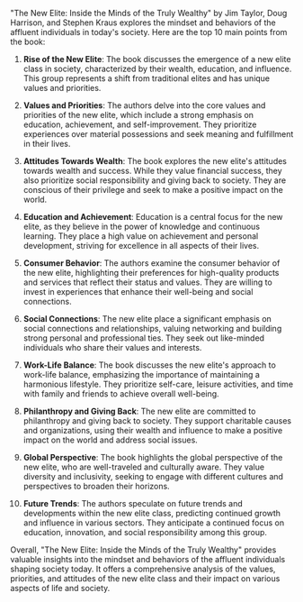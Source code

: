 "The New Elite: Inside the Minds of the Truly Wealthy" by Jim Taylor, Doug Harrison, and Stephen Kraus explores the mindset and behaviors of the affluent individuals in today's society. Here are the top 10 main points from the book:

1. **Rise of the New Elite**: The book discusses the emergence of a new elite class in society, characterized by their wealth, education, and influence. This group represents a shift from traditional elites and has unique values and priorities.

2. **Values and Priorities**: The authors delve into the core values and priorities of the new elite, which include a strong emphasis on education, achievement, and self-improvement. They prioritize experiences over material possessions and seek meaning and fulfillment in their lives.

3. **Attitudes Towards Wealth**: The book explores the new elite's attitudes towards wealth and success. While they value financial success, they also prioritize social responsibility and giving back to society. They are conscious of their privilege and seek to make a positive impact on the world.

4. **Education and Achievement**: Education is a central focus for the new elite, as they believe in the power of knowledge and continuous learning. They place a high value on achievement and personal development, striving for excellence in all aspects of their lives.

5. **Consumer Behavior**: The authors examine the consumer behavior of the new elite, highlighting their preferences for high-quality products and services that reflect their status and values. They are willing to invest in experiences that enhance their well-being and social connections.

6. **Social Connections**: The new elite place a significant emphasis on social connections and relationships, valuing networking and building strong personal and professional ties. They seek out like-minded individuals who share their values and interests.

7. **Work-Life Balance**: The book discusses the new elite's approach to work-life balance, emphasizing the importance of maintaining a harmonious lifestyle. They prioritize self-care, leisure activities, and time with family and friends to achieve overall well-being.

8. **Philanthropy and Giving Back**: The new elite are committed to philanthropy and giving back to society. They support charitable causes and organizations, using their wealth and influence to make a positive impact on the world and address social issues.

9. **Global Perspective**: The book highlights the global perspective of the new elite, who are well-traveled and culturally aware. They value diversity and inclusivity, seeking to engage with different cultures and perspectives to broaden their horizons.

10. **Future Trends**: The authors speculate on future trends and developments within the new elite class, predicting continued growth and influence in various sectors. They anticipate a continued focus on education, innovation, and social responsibility among this group.

Overall, "The New Elite: Inside the Minds of the Truly Wealthy" provides valuable insights into the mindset and behaviors of the affluent individuals shaping society today. It offers a comprehensive analysis of the values, priorities, and attitudes of the new elite class and their impact on various aspects of life and society.